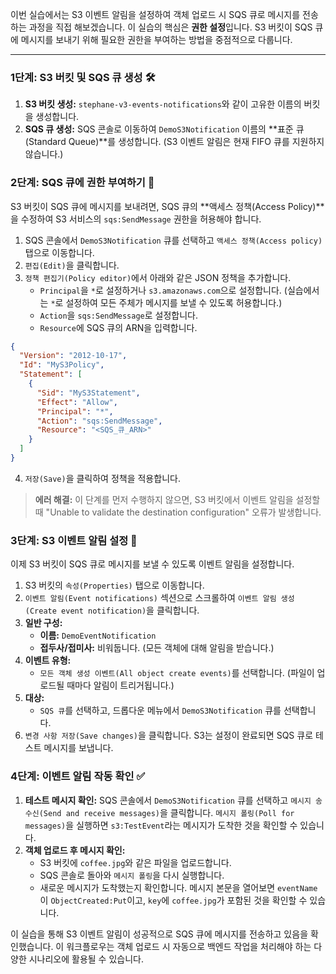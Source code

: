 
이번 실습에서는 S3 이벤트 알림을 설정하여 객체 업로드 시 SQS 큐로 메시지를 전송하는 과정을 직접 해보겠습니다. 이 실습의 핵심은 **권한 설정**입니다. S3 버킷이 SQS 큐에 메시지를 보내기 위해 필요한 권한을 부여하는 방법을 중점적으로 다룹니다.

---

### 1단계: S3 버킷 및 SQS 큐 생성 🛠️

1. **S3 버킷 생성:** `stephane-v3-events-notifications`와 같이 고유한 이름의 버킷을 생성합니다.
2. **SQS 큐 생성:** SQS 콘솔로 이동하여 `DemoS3Notification` 이름의 **표준 큐(Standard Queue)**를 생성합니다. (S3 이벤트 알림은 현재 FIFO 큐를 지원하지 않습니다.)

### 2단계: SQS 큐에 권한 부여하기 🔑

S3 버킷이 SQS 큐에 메시지를 보내려면, SQS 큐의 **액세스 정책(Access Policy)**을 수정하여 S3 서비스의 `sqs:SendMessage` 권한을 허용해야 합니다.

1. SQS 콘솔에서 `DemoS3Notification` 큐를 선택하고 `액세스 정책(Access policy)` 탭으로 이동합니다.
2. `편집(Edit)`을 클릭합니다.
3. `정책 편집기(Policy editor)`에서 아래와 같은 JSON 정책을 추가합니다.
    - `Principal`을 `*`로 설정하거나 `s3.amazonaws.com`으로 설정합니다. (실습에서는 `*`로 설정하여 모든 주체가 메시지를 보낼 수 있도록 허용합니다.)
    - `Action`을 `sqs:SendMessage`로 설정합니다.
    - `Resource`에 SQS 큐의 ARN을 입력합니다.

```JSON
{
  "Version": "2012-10-17",
  "Id": "MyS3Policy",
  "Statement": [
	{
	  "Sid": "MyS3Statement",
	  "Effect": "Allow",
	  "Principal": "*",
	  "Action": "sqs:SendMessage",
	  "Resource": "<SQS_큐_ARN>"
	}
  ]
}
```
    
4. `저장(Save)`을 클릭하여 정책을 적용합니다.

> **에러 해결:** 이 단계를 먼저 수행하지 않으면, S3 버킷에서 이벤트 알림을 설정할 때 "Unable to validate the destination configuration" 오류가 발생합니다.

### 3단계: S3 이벤트 알림 설정 🔔

이제 S3 버킷이 SQS 큐로 메시지를 보낼 수 있도록 이벤트 알림을 설정합니다.

1. S3 버킷의 `속성(Properties)` 탭으로 이동합니다.
2. `이벤트 알림(Event notifications)` 섹션으로 스크롤하여 `이벤트 알림 생성(Create event notification)`을 클릭합니다.
3. **일반 구성:**
    - **이름:** `DemoEventNotification`
    - **접두사/접미사:** 비워둡니다. (모든 객체에 대해 알림을 받습니다.)
4. **이벤트 유형:**
    - `모든 객체 생성 이벤트(All object create events)`를 선택합니다. (파일이 업로드될 때마다 알림이 트리거됩니다.)
5. **대상:**
    - `SQS 큐`를 선택하고, 드롭다운 메뉴에서 `DemoS3Notification` 큐를 선택합니다.
6. `변경 사항 저장(Save changes)`을 클릭합니다. S3는 설정이 완료되면 SQS 큐로 테스트 메시지를 보냅니다.

### 4단계: 이벤트 알림 작동 확인 ✅

1. **테스트 메시지 확인:** SQS 콘솔에서 `DemoS3Notification` 큐를 선택하고 `메시지 송수신(Send and receive messages)`을 클릭합니다. `메시지 폴링(Poll for messages)`을 실행하면 `s3:TestEvent`라는 메시지가 도착한 것을 확인할 수 있습니다.
2. **객체 업로드 후 메시지 확인:**
    - S3 버킷에 `coffee.jpg`와 같은 파일을 업로드합니다.
    - SQS 콘솔로 돌아와 `메시지 폴링`을 다시 실행합니다.
    - 새로운 메시지가 도착했는지 확인합니다. 메시지 본문을 열어보면 `eventName`이 `ObjectCreated:Put`이고, `key`에 `coffee.jpg`가 포함된 것을 확인할 수 있습니다.

이 실습을 통해 S3 이벤트 알림이 성공적으로 SQS 큐에 메시지를 전송하고 있음을 확인했습니다. 이 워크플로우는 객체 업로드 시 자동으로 백엔드 작업을 처리해야 하는 다양한 시나리오에 활용될 수 있습니다.